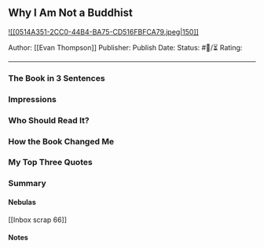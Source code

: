 ## Why I Am Not a Buddhist

[ ![[0514A351-2CC0-44B4-BA75-CD516FBFCA79.jpeg|150]] ](https://www.amazon.com/Why-I-Am-Not-Buddhist-ebook/dp/B082P4FFRG/ref=mp_s_a_1_1?crid=1W0J3A89JF9YX&keywords=why+im+not+a+buddhist&qid=1682278875&sprefix=why+im+not+a+buddhist%2Caps%2C364&sr=8-1)

Author: [[Evan Thompson]]
Publisher:
Publish Date:
Status: #💫/⏳ 
Rating:

___

### The Book in 3 Sentences



### Impressions



### Who Should Read It?



### How the Book Changed Me



### My Top Three Quotes



### Summary



#### Nebulas

[[Inbox scrap 66]]

#### Notes

